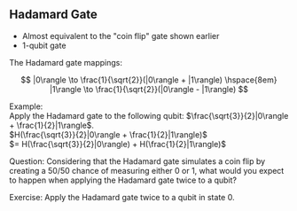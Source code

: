 ## Hadamard Gate

- Almost equivalent to the "coin flip" gate shown earlier
- 1-qubit gate

[//]: # (The single most important gate in quantum computing)

The Hadamard gate mappings:

$$
|0\rangle \to \frac{1}{\sqrt{2}}(|0\rangle + |1\rangle) \hspace{8em}
|1\rangle \to \frac{1}{\sqrt{2}}(|0\rangle - |1\rangle)
$$

Example:    
Apply the Hadamard gate to the following qubit: $\frac{\sqrt{3}}{2}|0\rangle + \frac{1}{2}|1\rangle$.   
$H(\frac{\sqrt{3}}{2}|0\rangle + \frac{1}{2}|1\rangle)$    
$= H(\frac{\sqrt{3}}{2}|0\rangle) + H(\frac{1}{2}|1\rangle)$    

[//]: # (There are negative amplitudes, but the chances are still the same.)

Question: Considering that the Hadamard gate simulates a coin flip by creating a 50/50 chance of measuring
either 0 or 1, what would you expect to happen when applying the Hadamard gate twice to a qubit?

Exercise: Apply the Hadamard gate twice to a qubit in state 0.

[//]: # (Work out the answer on the whiteboard.)
[//]: # (Notice how the $|1\rangle$ amplitudes cancel. A property of negative amplitudes well used in quantum.)
